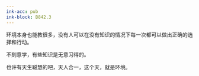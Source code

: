 ```yaml
---
ink-acc: pub
ink-block: B842.3
---
```


环境本身也能教很多，没有人可以在没有知识的情况下每一次都可以做出正确的选择和行动。

不刻意学，有些知识是无意习得的。

也许有天生聪慧的吧，天人合一，这个天，就是环境。